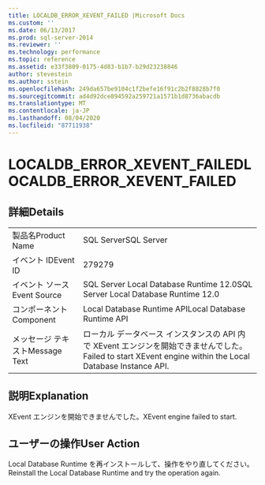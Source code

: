 ```yaml
---
title: LOCALDB_ERROR_XEVENT_FAILED |Microsoft Docs
ms.custom: ''
ms.date: 06/13/2017
ms.prod: sql-server-2014
ms.reviewer: ''
ms.technology: performance
ms.topic: reference
ms.assetid: e33f3809-0175-4d83-b1b7-b29d23238846
author: stevestein
ms.author: sstein
ms.openlocfilehash: 249da657be9104c1f2befe16f91c2b2f8828b7f0
ms.sourcegitcommit: ad4d92dce894592a259721a1571b1d8736abacdb
ms.translationtype: MT
ms.contentlocale: ja-JP
ms.lasthandoff: 08/04/2020
ms.locfileid: "87711938"
---
```

# <a name="localdb_error_xevent_failed"></a><span data-ttu-id="4443d-102">LOCALDB_ERROR_XEVENT_FAILED</span><span class="sxs-lookup"><span data-stu-id="4443d-102">LOCALDB_ERROR_XEVENT_FAILED</span></span>
    
## <a name="details"></a><span data-ttu-id="4443d-103">詳細</span><span class="sxs-lookup"><span data-stu-id="4443d-103">Details</span></span>  
  
|||  
|-|-|  
|<span data-ttu-id="4443d-104">製品名</span><span class="sxs-lookup"><span data-stu-id="4443d-104">Product Name</span></span>|<span data-ttu-id="4443d-105">SQL Server</span><span class="sxs-lookup"><span data-stu-id="4443d-105">SQL Server</span></span>|  
|<span data-ttu-id="4443d-106">イベント ID</span><span class="sxs-lookup"><span data-stu-id="4443d-106">Event ID</span></span>|<span data-ttu-id="4443d-107">279</span><span class="sxs-lookup"><span data-stu-id="4443d-107">279</span></span>|  
|<span data-ttu-id="4443d-108">イベント ソース</span><span class="sxs-lookup"><span data-stu-id="4443d-108">Event Source</span></span>|<span data-ttu-id="4443d-109">SQL Server Local Database Runtime 12.0</span><span class="sxs-lookup"><span data-stu-id="4443d-109">SQL Server Local Database Runtime 12.0</span></span>|  
|<span data-ttu-id="4443d-110">コンポーネント</span><span class="sxs-lookup"><span data-stu-id="4443d-110">Component</span></span>|<span data-ttu-id="4443d-111">Local Database Runtime API</span><span class="sxs-lookup"><span data-stu-id="4443d-111">Local Database Runtime API</span></span>|  
|<span data-ttu-id="4443d-112">メッセージ テキスト</span><span class="sxs-lookup"><span data-stu-id="4443d-112">Message Text</span></span>|<span data-ttu-id="4443d-113">ローカル データベース インスタンスの API 内で XEvent エンジンを開始できませんでした。</span><span class="sxs-lookup"><span data-stu-id="4443d-113">Failed to start XEvent engine within the Local Database Instance API.</span></span>|  
  
## <a name="explanation"></a><span data-ttu-id="4443d-114">説明</span><span class="sxs-lookup"><span data-stu-id="4443d-114">Explanation</span></span>  
 <span data-ttu-id="4443d-115">XEvent エンジンを開始できませんでした。</span><span class="sxs-lookup"><span data-stu-id="4443d-115">XEvent engine failed to start.</span></span>  
  
## <a name="user-action"></a><span data-ttu-id="4443d-116">ユーザーの操作</span><span class="sxs-lookup"><span data-stu-id="4443d-116">User Action</span></span>  
 <span data-ttu-id="4443d-117">Local Database Runtime を再インストールして、操作をやり直してください。</span><span class="sxs-lookup"><span data-stu-id="4443d-117">Reinstall the Local Database Runtime and try the operation again.</span></span>  
  
  
